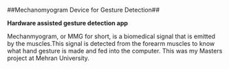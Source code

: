 ##Mechanomyogram Device for Gesture Detection##

**Hardware assisted gesture detection app**

Mechanmyogram, or MMG for short, is a biomedical signal that is emitted by the muscles.This signal is detected from the forearm muscles to know what hand gesture is made and fed into the computer. This was my Masters project at Mehran University.

